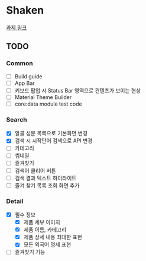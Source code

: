 # Shaken
[과제 링크](https://www.notion.so/actionpower/AOS-Type-A-2fd0f57d32a149cebb770fb002501477)

## TODO

### Common
- [ ] Build guide
- [ ] App Bar
- [ ] 키보드 팝업 시 Status Bar 영역으로 컨텐츠가 보이는 현상
- [ ] Material Theme Builder
- [ ] core:data module test code

### Search
- [x] 알콜 성분 목록으로 기본화면 변경
- [x] 검색 시 시작단어 검색으로 API 변경
- [ ] 카테고리
- [ ] 썸네일
- [ ] 즐겨찾기
- [ ] 검색어 클리어 버튼
- [ ] 검색 결과 텍스트 하이라이트
- [ ] 즐겨 찾기 목록 조회 화면 추가

### Detail
- [x] 필수 정보
  - [x] 제품 세부 이미지
  - [x] 제품 이름, 카테고리
  - [x] 제품 상세 내용 최대한 표현
  - [x] 모든 외국어 명세 표현
- [ ] 즐겨찾기 기능
